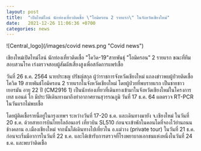```yaml
---
layout: post
title:  "เปิดไทม์ไลน์ นักท่องเที่ยวติดเชื้อ \"โอมิครอน 2 รายแรก\" ในจังหวัดเชียงใหม่"
date:   2021-12-26 11:06:36 +0700
categories: news
---
```


![Central_logo](/images/covid news.png "Covid news")


เชียงใหม่เปิดไทม์ไลน์ นักท่องเที่ยวติดเชื้อ "โควิด-19"สายพันธุ์ "โอมิครอน" 2 รายแรก ขณะที่ทีมสอบสวนโรค เร่งตรวจสอบผู้สัมผัสเสี่ยงสูงเพื่อสกัดการแพร่เชื้อ

วันที่ 26 ธ.ค. 2564 นายประขญ ปรัชญ์สกุล ผู้ว่าราชการจังหวัดเชียงใหม่ แถลงข่าวพบผู้ป่วยติดเชื้อโควิด 19 สายพันธ์โอมิครอน 2 รายแรกในจังหวัดเชียงใหม่ 
โดยผู้ป่วยที่พบรายแรก เป็นชายชาวเยอรมัน อายุ 22 ปี (CM2916 1) เป็นนักท่องเที่ยวที่เดินทางเข้ามาในจังหวัดเชียงใหม่ในโครงการเทส
 แอนด์ โก มีประวัติเดินทางมาถึงท่าอากาศยานสุวรรณภูมิ  วันที่ 17 ธ.ค. 64 ผลตรวจ RT-PCR ในวันแรกไม่พบเชื้อ

โดยผู้ติดเชื้อรายนี้อยู่ในกรุงเทพฯ ระหว่างวันที่ 17-20 ธ.ค. และเดินทางมายัง จ.เชียงใหม่ ในวันที่ 20 ธ.ค. 
ด้วยสายการบินไทยไลอ้อนเอร์ เที่ยวบิน SL510 ก่อนจะเข้าพักในคอนโดที่จองไว้ย่านถนนช้างคลาน อ.เมืองเชียงใหม่ 
จากนั้นได้เดินทางไปเที่ยวใน อ.แม่วาง (private tour) ในวันที่ 21 ธ.ค. ก่อนจะเริ่มมีอาการในวันที่ 22 ธ.ค. 
และได้เข้ารับการตรวจที่โรงพยาบาลเอกชนแห่งหนึ่งในวันที่ 24 ธ.ค. และพบว่าติดเชื้อ
